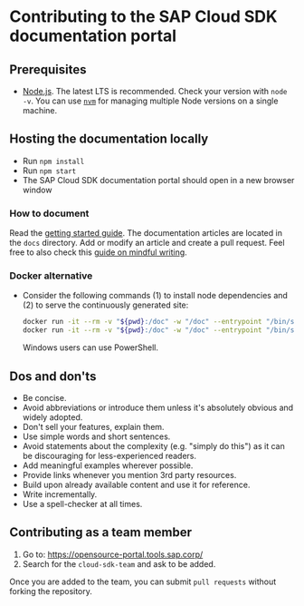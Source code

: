 # Contributing to the SAP Cloud SDK documentation portal

## Prerequisites

- [Node.js](https://nodejs.org/en/download/).
  The latest LTS is recommended.
  Check your version with `node -v`.
  You can use [`nvm`](https://github.com/nvm-sh/nvm) for managing multiple Node versions on a single machine.

## Hosting the documentation locally

- Run `npm install`
- Run `npm start`
- The SAP Cloud SDK documentation portal should open in a new browser window

### How to document

Read the [getting started guide](https://sap.github.io/cloud-sdk/docs/dzen/getting-started).
The documentation articles are located in the `docs` directory.
Add or modify an article and create a pull request.
Feel free to also check this [guide on mindful writing](https://sap.github.io/cloud-sdk/docs/dzen/how-to-write-documentation).

### Docker alternative

- Consider the following commands (1) to install node dependencies and (2) to serve the continuously generated site:
  ```bash
  docker run -it --rm -v "${pwd}:/doc" -w "/doc" --entrypoint "/bin/sh" node:alpine3.10 -c "npm ci"
  docker run -it --rm -v "${pwd}:/doc" -w "/doc" --entrypoint "/bin/sh" -p 3000:3000 node:alpine3.10 -c "npm run start -- --port 3000 --host 0.0.0.0"
  ```
  Windows users can use PowerShell.

## Dos and don'ts

- Be concise.
- Avoid abbreviations or introduce them unless it's absolutely obvious and widely adopted.
- Don't sell your features, explain them.
- Use simple words and short sentences.
- Avoid statements about the complexity (e.g. "simply do this") as it can be discouraging for less-experienced readers.
- Add meaningful examples wherever possible.
- Provide links whenever you mention 3rd party resources.
- Build upon already available content and use it for reference.
- Write incrementally.
- Use a spell-checker at all times.

## Contributing as a team member

1. Go to: https://opensource-portal.tools.sap.corp/
2. Search for the `cloud-sdk-team` and ask to be added.

Once you are added to the team, you can submit `pull requests` without forking the repository.
